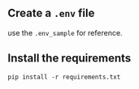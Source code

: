 ## Create a `.env` file </br>
use the `.env_sample` for reference.</br>

## Install the requirements</br>
`pip install -r requirements.txt`
